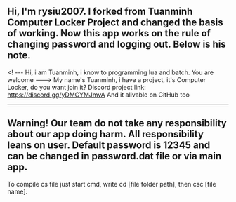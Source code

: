 Hi, I'm rysiu2007. I forked from Tuanminh Computer Locker Project and changed the basis of working. Now this app works on the rule of changing password and logging out. Below is his note.
-----------------------------------------------------------------------------------------------------------------------------------------------------------------------------------
<! ---
Hi, i am Tuanminh, i know to programming lua and batch.
You are welcome
--->
My name's Tuanminh, i have a project, it's Computer Locker, do you want join it? 
Discord project link: https://discord.gg/yDMGYMJmvA
And it alivable on GitHub too

-----------------------------------------------------------------------------------------------------------------------------------------------------------------------------------
Warning! Our team do not take any responsibility about our app doing harm. All responsibility leans on user. Default password is 12345 and can be changed in password.dat file or via main app.
-----------------------------------------------------------------------------------------------------------------------------------------------------------------------------------
To compile cs file just start cmd, write cd [file folder path], then csc [file name].
